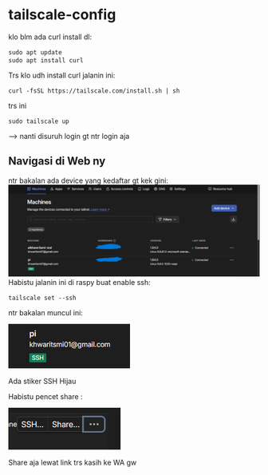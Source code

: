 # tailscale-config

klo blm ada curl install dl:
```
sudo apt update
sudo apt install curl
```

Trs klo udh install curl jalanin ini:
```
curl -fsSL https://tailscale.com/install.sh | sh
```

trs ini
```
sudo tailscale up
```

--> nanti disuruh login gt ntr login aja

## Navigasi di Web ny
ntr bakalan ada device yang kedaftar gt kek gini:
![alt text](<Screenshot 2025-07-03 221355-1.png>)
Habistu jalanin ini di raspy buat enable ssh:
```
tailscale set --ssh
```

ntr bakalan muncul ini:

![alt text](image-1.png)

Ada stiker SSH Hijau

Habistu pencet share :

![alt text](image-2.png)

Share aja lewat link trs kasih ke WA gw